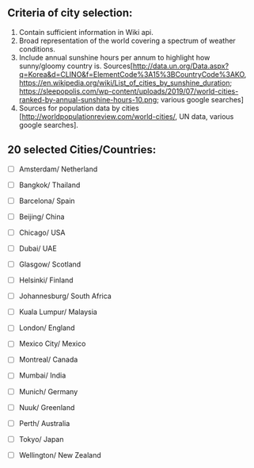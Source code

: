 ## Criteria of city selection:
1) Contain sufficient information in Wiki api.
2) Broad representation of the world covering a spectrum of weather conditions.
3) Include annual sunshine hours per annum to highlight how sunny/gloomy country is. Sources[http://data.un.org/Data.aspx?q=Korea&d=CLINO&f=ElementCode%3A15%3BCountryCode%3AKO,
https://en.wikipedia.org/wiki/List_of_cities_by_sunshine_duration; https://sleepopolis.com/wp-content/uploads/2019/07/world-cities-ranked-by-annual-sunshine-hours-10.png; various google searches]
4) Sources for population data by cities [http://worldpopulationreview.com/world-cities/, UN data, various google searches]. 

## 20 selected Cities/Countries:
- [ ] Amsterdam/ Netherland
- [ ] Bangkok/ Thailand
- [ ] Barcelona/ Spain
- [ ] Beijing/ China
- [ ] Chicago/ USA
- [ ] Dubai/ UAE
- [ ] Glasgow/ Scotland
- [ ] Helsinki/ Finland
- [ ] Johannesburg/ South Africa
- [ ] Kuala Lumpur/ Malaysia
- [ ] London/ England
- [ ] Mexico City/ Mexico
- [ ] Montreal/ Canada
- [ ] Mumbai/ India
- [ ] Munich/ Germany
- [ ] Nuuk/ Greenland
- [ ] Perth/ Australia
- [ ] Tokyo/ Japan
- [ ] Wellington/ New Zealand


